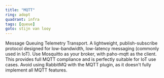 ```yaml
---
title: "MQTT"
ring: adopt
quadrant: infra
tags: [queue]
goto: stijn van looy
---
```


Message Queuing Telemetry Transport. A lightweight, publish-subscribe protocol designed for low-bandwidth, low-latency messaging (commonly used in IoT). Use Mosquitto as your broker, with paho-mqtt as the client. This provides full MQTT compliance and is perfectly suitable for IoT use cases. Avoid using RabbitMQ with the MQTT plugin, as it doesn't fully implement all MQTT features.
